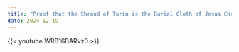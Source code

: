 ```yaml
---
title: "Proof that the Shroud of Turin is the Burial Cloth of Jesus Christ!"
date: 2024-12-19
---
```


{{< youtube WRB16BARvz0 >}}
